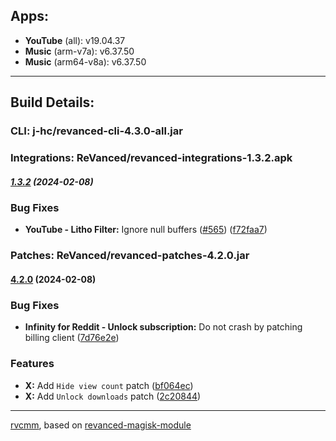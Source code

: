 ## Apps:  
* **YouTube** (all): v19.04.37  
* **Music** (arm-v7a): v6.37.50  
* **Music** (arm64-v8a): v6.37.50  
---

## Build Details:  
### CLI: j-hc/revanced-cli-4.3.0-all.jar
### Integrations: ReVanced/revanced-integrations-1.3.2.apk

##### [1.3.2](https://github.com/ReVanced/revanced-integrations/compare/v1.3.1...v1.3.2) (2024-02-08)
### Bug Fixes
* **YouTube - Litho Filter:** Ignore null buffers ([#565](https://github.com/ReVanced/revanced-integrations/issues/565)) ([f72faa7](https://github.com/ReVanced/revanced-integrations/commit/f72faa761cca306952f270208bee4a8f59c59dda))


### Patches: ReVanced/revanced-patches-4.2.0.jar

#### [4.2.0](https://github.com/ReVanced/revanced-patches/compare/v4.1.0...v4.2.0) (2024-02-08)
### Bug Fixes
* **Infinity for Reddit - Unlock subscription:** Do not crash by patching billing client ([7d76e2e](https://github.com/ReVanced/revanced-patches/commit/7d76e2e43c69b2b75f40a15a9147d041c77cbcd9))
### Features
* **X:** Add `Hide view count` patch ([bf064ec](https://github.com/ReVanced/revanced-patches/commit/bf064ecc1d5de8b592d14d34acfa1a4314c374ba))
* **X:** Add `Unlock downloads` patch ([2c20844](https://github.com/ReVanced/revanced-patches/commit/2c20844eaae698f185a9d321e2c70bde4b485cee))

---  

[rvcmm](https://github.com/thrwKappu/rvcmm/), based on [revanced-magisk-module](https://github.com/j-hc/revanced-magisk-module)  
